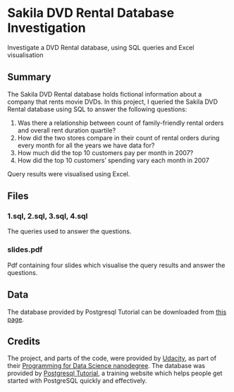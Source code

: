 # Sakila DVD Rental Database Investigation

Investigate a DVD Rental database, using SQL queries and Excel visualisation

## Summary

The Sakila DVD Rental database holds fictional information about a company that rents movie DVDs. In this project, I queried the Sakila DVD Rental database using SQL to answer the following questions:

1. Was there a relationship between count of family-friendly rental orders and overall rent duration quartile?
2. How did the two stores compare in their count of rental orders during every month for all the years we have data for?
3. How much did the top 10 customers pay per month in 2007?
4. How did the top 10 customers’ spending vary each month in 2007

Query results were visualised using Excel.

## Files

### 1.sql, 2.sql, 3.sql, 4.sql

The queries used to answer the questions.

### slides.pdf

Pdf containing four slides which visualise the query results and answer the questions.

## Data

The database provided by Postgresql Tutorial can be downloaded from [this page](https://www.postgresqltutorial.com/postgresql-sample-database/).

## Credits
The project, and parts of the code, were provided by [Udacity](https://www.udacity.com), as part of their [Programming for Data Science nanodegree](https://www.udacity.com/course/programming-for-data-science-nanodegree--nd104). The database was provided by [Postgresql Tutorial](https://www.postgresqltutorial.com/postgresql-sample-database/), a training website which helps people get started with PostgreSQL quickly and effectively.
